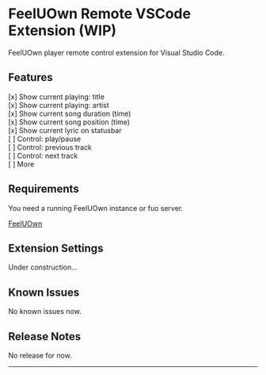 # FeelUOwn Remote VSCode Extension (WIP)

FeelUOwn player remote control extension for Visual Studio Code.

## Features

[x] Show current playing: title  
[x] Show current playing: artist  
[x] Show current song duration (time)  
[x] Show current song position (time)  
[x] Show current lyric on statusbar  
[ ] Control: play/pause  
[ ] Control: previous track  
[ ] Control: next track  
[ ] More  

## Requirements

You need a running FeelUOwn instance or fuo server.

[FeelUOwn](https://github.com/cosven/FeelUOwn)

## Extension Settings

Under construction...

<!-- * `myExtension.enable`: enable/disable this extension
* `myExtension.thing`: set to `blah` to do something -->

## Known Issues

No known issues now.

## Release Notes

No release for now.

----------------------------------------------------------------------------------------------
